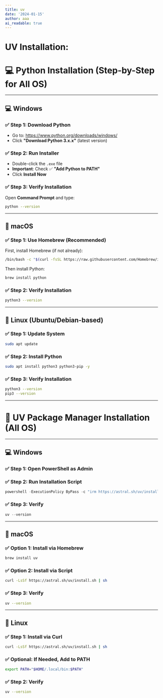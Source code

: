 ```yaml
---
title: uv
date: '2024-01-15'
author: aaa
ai_readable: true
---
```

# **UV Installation:**

# 💻 Python Installation (Step-by-Step for All OS)

---

## 💻 Windows

### ✅ Step 1: Download Python

- Go to: https://www.python.org/downloads/windows/
- Click **"Download Python 3.x.x"** (latest version)

### ✅ Step 2: Run Installer

- Double-click the `.exe` file
- **Important**: Check ✅ **"Add Python to PATH"**
- Click **Install Now**

### ✅ Step 3: Verify Installation

Open **Command Prompt** and type:

```bash
python --version
```

---

## 🍎 macOS

### ✅ Step 1: Use Homebrew (Recommended)

First, install Homebrew (if not already):

```bash
/bin/bash -c "$(curl -fsSL https://raw.githubusercontent.com/Homebrew/install/HEAD/install.sh)"
```

Then install Python:

```bash
brew install python
```

### ✅ Step 2: Verify Installation

```bash
python3 --version
```

---

## 🐧 Linux (Ubuntu/Debian-based)

### ✅ Step 1: Update System

```bash
sudo apt update
```

### ✅ Step 2: Install Python

```bash
sudo apt install python3 python3-pip -y
```

### ✅ Step 3: Verify Installation

```bash
python3 --version
pip3 --version
```

---

# 🚀 UV Package Manager Installation (All OS)

---

## 💻 Windows

### ✅ Step 1: Open PowerShell as Admin

### ✅ Step 2: Run Installation Script

```powershell
powershell -ExecutionPolicy ByPass -c "irm https://astral.sh/uv/install.ps1 | iex"
```

### ✅ Step 3: Verify

```powershell
uv --version
```

---

## 🍎 macOS

### ✅ Option 1: Install via Homebrew

```bash
brew install uv
```

### ✅ Option 2: Install via Script

```bash
curl -LsSf https://astral.sh/uv/install.sh | sh
```

### ✅ Step 3: Verify

```bash
uv --version

```

---

## 🐧 Linux

### ✅ Step 1: Install via Curl

```bash
curl -LsSf https://astral.sh/uv/install.sh | sh
```

### ✅ Optional: If Needed, Add to PATH

```bash
export PATH="$HOME/.local/bin:$PATH"
```

### ✅ Step 2: Verify
```bash
uv --version
```
